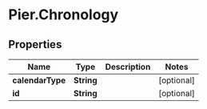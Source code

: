 # Pier.Chronology

## Properties
Name | Type | Description | Notes
------------ | ------------- | ------------- | -------------
**calendarType** | **String** |  | [optional] 
**id** | **String** |  | [optional] 


